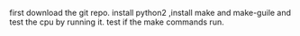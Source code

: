 first download the git repo.
install python2 ,install make and make-guile and test the cpu by running it.
test if the make commands run.
